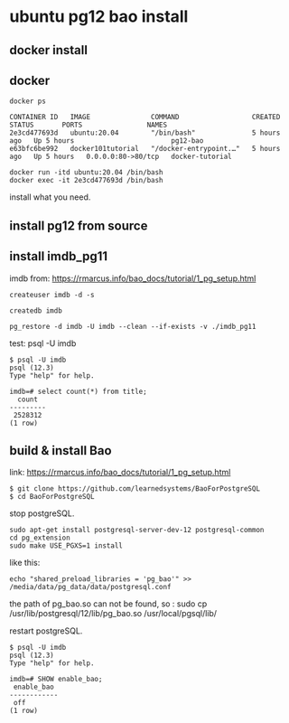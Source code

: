 

# ubuntu pg12 bao install

## docker install 

## docker

    docker ps
```
CONTAINER ID   IMAGE               COMMAND                  CREATED       STATUS       PORTS                NAMES
2e3cd477693d   ubuntu:20.04        "/bin/bash"              5 hours ago   Up 5 hours                        pg12-bao
e63bfc6be992   docker101tutorial   "/docker-entrypoint.…"   5 hours ago   Up 5 hours   0.0.0.0:80->80/tcp   docker-tutorial

```
    
    docker run -itd ubuntu:20.04 /bin/bash
    docker exec -it 2e3cd477693d /bin/bash
    
install what you need.

## install pg12 from source

## install imdb_pg11

imdb from: https://rmarcus.info/bao_docs/tutorial/1_pg_setup.html

    createuser imdb -d -s

    createdb imdb

    pg_restore -d imdb -U imdb --clean --if-exists -v ./imdb_pg11

test:
    psql -U imdb

```
$ psql -U imdb 
psql (12.3)
Type "help" for help.

imdb=# select count(*) from title;
  count  
---------
 2528312
(1 row)
```

## build & install Bao
link: https://rmarcus.info/bao_docs/tutorial/1_pg_setup.html

```
$ git clone https://github.com/learnedsystems/BaoForPostgreSQL
$ cd BaoForPostgreSQL
```

stop postgreSQL.

    sudo apt-get install postgresql-server-dev-12 postgresql-common
    cd pg_extension
    sudo make USE_PGXS=1 install

like this:

    echo "shared_preload_libraries = 'pg_bao'" >> /media/data/pg_data/data/postgresql.conf

the path of pg_bao.so can not be found, so :
    sudo cp /usr/lib/postgresql/12/lib/pg_bao.so /usr/local/pgsql/lib/

restart postgreSQL.

```
$ psql -U imdb 
psql (12.3)
Type "help" for help.

imdb=# SHOW enable_bao;
 enable_bao 
------------
 off
(1 row)
```



